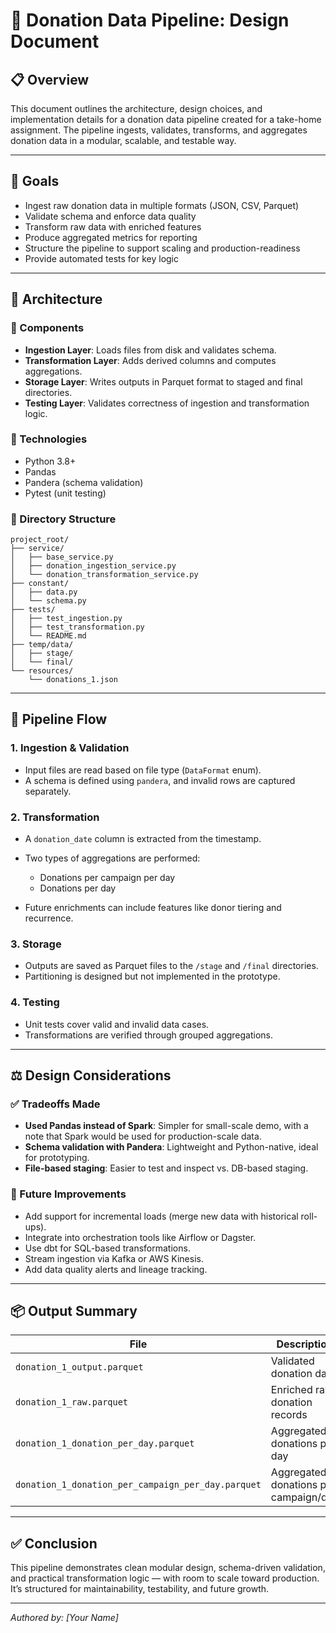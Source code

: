 # 📄 Donation Data Pipeline: Design Document

## 📋 Overview

This document outlines the architecture, design choices, and implementation details for a donation data pipeline created for a take-home assignment. The pipeline ingests, validates, transforms, and aggregates donation data in a modular, scalable, and testable way.

---

## 🎯 Goals

* Ingest raw donation data in multiple formats (JSON, CSV, Parquet)
* Validate schema and enforce data quality
* Transform raw data with enriched features
* Produce aggregated metrics for reporting
* Structure the pipeline to support scaling and production-readiness
* Provide automated tests for key logic

---

## 🧱 Architecture

### 📂 Components

* **Ingestion Layer**: Loads files from disk and validates schema.
* **Transformation Layer**: Adds derived columns and computes aggregations.
* **Storage Layer**: Writes outputs in Parquet format to staged and final directories.
* **Testing Layer**: Validates correctness of ingestion and transformation logic.

### 🧩 Technologies

* Python 3.8+
* Pandas
* Pandera (schema validation)
* Pytest (unit testing)

### 📁 Directory Structure

```
project_root/
├── service/
│   ├── base_service.py
│   ├── donation_ingestion_service.py
│   └── donation_transformation_service.py
├── constant/
│   ├── data.py
│   └── schema.py
├── tests/
│   ├── test_ingestion.py
│   ├── test_transformation.py
│   └── README.md
├── temp/data/
│   ├── stage/
│   └── final/
└── resources/
    └── donations_1.json
```

---

## 🔄 Pipeline Flow

### 1. **Ingestion & Validation**

* Input files are read based on file type (`DataFormat` enum).
* A schema is defined using `pandera`, and invalid rows are captured separately.

### 2. **Transformation**

* A `donation_date` column is extracted from the timestamp.
* Two types of aggregations are performed:

  * Donations per campaign per day
  * Donations per day
* Future enrichments can include features like donor tiering and recurrence.

### 3. **Storage**

* Outputs are saved as Parquet files to the `/stage` and `/final` directories.
* Partitioning is designed but not implemented in the prototype.

### 4. **Testing**

* Unit tests cover valid and invalid data cases.
* Transformations are verified through grouped aggregations.

---

## ⚖️ Design Considerations

### ✅ Tradeoffs Made

* **Used Pandas instead of Spark**: Simpler for small-scale demo, with a note that Spark would be used for production-scale data.
* **Schema validation with Pandera**: Lightweight and Python-native, ideal for prototyping.
* **File-based staging**: Easier to test and inspect vs. DB-based staging.

### 🧠 Future Improvements

* Add support for incremental loads (merge new data with historical roll-ups).
* Integrate into orchestration tools like Airflow or Dagster.
* Use dbt for SQL-based transformations.
* Stream ingestion via Kafka or AWS Kinesis.
* Add data quality alerts and lineage tracking.

---

## 📦 Output Summary

| File                                               | Description                           |
| -------------------------------------------------- | ------------------------------------- |
| `donation_1_output.parquet`                        | Validated donation data               |
| `donation_1_raw.parquet`                           | Enriched raw donation records         |
| `donation_1_donation_per_day.parquet`              | Aggregated donations per day          |
| `donation_1_donation_per_campaign_per_day.parquet` | Aggregated donations per campaign/day |

---

## ✅ Conclusion

This pipeline demonstrates clean modular design, schema-driven validation, and practical transformation logic — with room to scale toward production. It’s structured for maintainability, testability, and future growth.

---

*Authored by: \[Your Name]*
